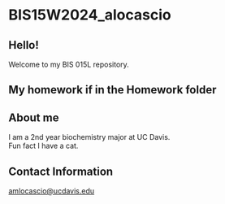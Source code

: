 # BIS15W2024_alocascio
## Hello!
Welcome to my BIS 015L repository.
## My homework if in the Homework folder
## About me 
I am a 2nd year biochemistry major at UC Davis.  
Fun fact I have a cat.
## Contact Information
amlocascio@ucdavis.edu
